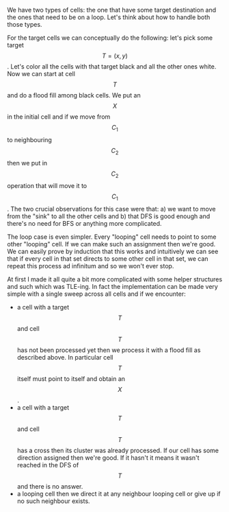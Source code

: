 We have two types of cells: the one that have some target destination and the ones that need to be on a loop.  Let's think about how to handle both those types.

For the target cells we can conceptually do the following: let's pick some target $$T = (x, y)$$. Let's color all the cells with that target black and all the other ones white.  Now we can start at cell $$T$$ and do a flood fill among black cells.  We put an $$X$$ in the initial cell and if we move from $$C_1$$ to neighbouring $$C_2$$ then we put in $$C_2$$ operation that will move it to $$C_1$$.  The two crucial observations for this case were that: a) we want to move from the "sink" to all the other cells and b) that DFS is good enough and there's no need for BFS or anything more complicated.

The loop case is even simpler. Every "looping" cell needs to point to some other "looping" cell.  If we can make such an assignment then we're good.  We can easily prove by induction that this works and intuitively we can see that if every cell in that set directs to some other cell in that set, we can repeat this process ad infinitum and so we won't ever stop.

At first I made it all quite a bit more complicated with some helper structures and such which was TLE-ing.  In fact the implementation can be made very simple with a single sweep across all cells and if we encounter:

- a cell with a target $$T$$ and cell $$T$$ has not been processed yet then we process it with a flood fill as described above.  In particular cell $$T$$ itself must point to itself and obtain an $$X$$.
- a cell with a target $$T$$ and cell $$T$$ has a cross then its cluster was already processed.  If our cell has some direction assigned then we're good.  If it hasn't it means it wasn't reached in the DFS of $$T$$ and there is no answer.
- a looping cell then we direct it at any neighbour looping cell or give up if no such neighbour exists.

